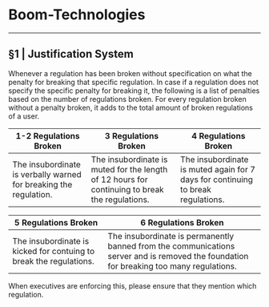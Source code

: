 # Boom-Technologies

----------------------------------------------------------

## §1 | Justification System
Whenever a regulation has been broken without specification on what the penalty for breaking that specific regulation. In case if a regulation does not specify the specific penalty for breaking it, the following is a list of penalties based on the number of regulations broken. For every regulation broken without a penalty broken, it adds to the total amount of broken regulations of a user. 


1-2 Regulations Broken | 3 Regulations Broken | 4 Regulations Broken
---------------------- | -------------------- | --------------------
The insubordinate is verbally warned for breaking the regulation. | The insubordinate is muted for the length of 12 hours for continuing to break the regulations. | The insubordinate is muted again for 7 days for continuing to break regulations.

5 Regulations Broken | 6 Regulations Broken
-------------------- | --------------------
The insubordinate is kicked for contuing to break the regulations. | The insubordinate is permanently banned from the communications server and is removed the foundation for breaking too many regulations.  

When executives are enforcing this, please ensure that they mention which regulation.
